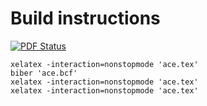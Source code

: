 # Build instructions
[![PDF Status](https://www.sharelatex.com/github/repos/bas-rustenburg/ace/builds/latest/badge.svg)](https://www.sharelatex.com/github/repos/bas-rustenburg/ace/builds/latest/output.pdf)
```shell
xelatex -interaction=nonstopmode 'ace.tex'
biber 'ace.bcf'
xelatex -interaction=nonstopmode 'ace.tex'
xelatex -interaction=nonstopmode 'ace.tex'
```

